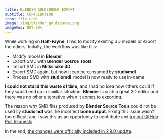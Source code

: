 ```yaml
---
title: BLENDER GOLDSOURCE EXPORT
subtitle: CONTRIBUTION
icon: file-code
image: /img/blender_goldsource.png
imagePos: 80% 80%
---
```

While working on **Half-Payne**, I had to modify existing 3D models
or export the others. Initially, the workflow was like this:

* Modify model in **Blender**
* Export SMD with **Blender Source Tools**
* Import SMD in **Milkshake 3D**
* Export SMD again, but now it can be consumed by **studiomdl**
* Process SMD with **studiomdl**, model is now ready to use in-game

**I could not stand this waste of time**, and I had no idea how others could if they
would end up in simillar situation.
**Blender** is such a great 3D editor and there
was no other alternative when it comes to exporting.


The reason why SMD files produced by **Blender Source Tools** could not
be used by **studiomdl** was the incorrect **bone output**.
Fixing this issue wasn't too difficult and I saw this as an opportunity
to contribute and [try out GitHub Pull Requests](https://github.com/Artfunkel/BlenderSourceTools/pull/1).


In the end, [the changes were officially included in 2.9.0 update](https://steamcommunity.com/groups/BlenderSourceTools#announcements/detail/484538095737201475).
